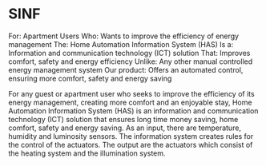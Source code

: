 # SINF
For: Apartment Users
Who: Wants to improve the efficiency of energy management
The: Home Automation Information System (HAS) 
Is a: Information and communication technology (ICT) solution
That: Improves comfort, safety and energy efficiency
Unlike:  Any other manual controlled energy management system
Our product: Offers an automated control, ensuring more comfort, safety and energy saving

For any guest or apartment user who seeks to improve the efficiency of its energy management, creating more comfort and an enjoyable stay, Home Automation Information System (HAS) is an information and communication technology (ICT) solution that ensures long time money saving, home comfort, safety and energy saving. 
As an input, there are temperature, humidity and luminosity sensors.
The information system creates rules for the control of the actuators.
The output are the actuators which consist of the heating system and the illumination system.

